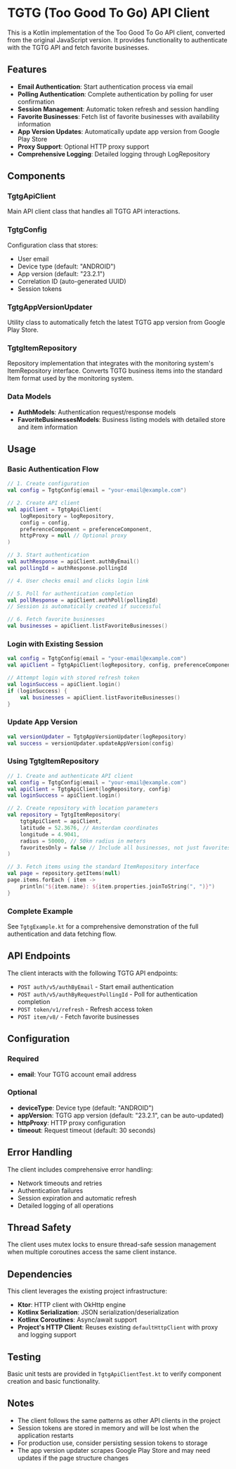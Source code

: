 # TGTG (Too Good To Go) API Client

This is a Kotlin implementation of the Too Good To Go API client, converted from the original JavaScript version. It provides functionality to authenticate with the TGTG API and fetch favorite businesses.

## Features

- **Email Authentication**: Start authentication process via email
- **Polling Authentication**: Complete authentication by polling for user confirmation
- **Session Management**: Automatic token refresh and session handling
- **Favorite Businesses**: Fetch list of favorite businesses with availability information
- **App Version Updates**: Automatically update app version from Google Play Store
- **Proxy Support**: Optional HTTP proxy support
- **Comprehensive Logging**: Detailed logging through LogRepository

## Components

### TgtgApiClient
Main API client class that handles all TGTG API interactions.

### TgtgConfig
Configuration class that stores:
- User email
- Device type (default: "ANDROID")
- App version (default: "23.2.1")
- Correlation ID (auto-generated UUID)
- Session tokens

### TgtgAppVersionUpdater
Utility class to automatically fetch the latest TGTG app version from Google Play Store.

### TgtgItemRepository
Repository implementation that integrates with the monitoring system's ItemRepository interface. Converts TGTG business items into the standard Item format used by the monitoring system.

### Data Models
- **AuthModels**: Authentication request/response models
- **FavoriteBusinessesModels**: Business listing models with detailed store and item information

## Usage

### Basic Authentication Flow

```kotlin
// 1. Create configuration
val config = TgtgConfig(email = "your-email@example.com")

// 2. Create API client
val apiClient = TgtgApiClient(
    logRepository = logRepository,
    config = config,
    preferenceComponent = preferenceComponent,
    httpProxy = null // Optional proxy
)

// 3. Start authentication
val authResponse = apiClient.authByEmail()
val pollingId = authResponse.pollingId

// 4. User checks email and clicks login link

// 5. Poll for authentication completion
val pollResponse = apiClient.authPoll(pollingId)
// Session is automatically created if successful

// 6. Fetch favorite businesses
val businesses = apiClient.listFavoriteBusinesses()
```

### Login with Existing Session

```kotlin
val config = TgtgConfig(email = "your-email@example.com")
val apiClient = TgtgApiClient(logRepository, config, preferenceComponent)

// Attempt login with stored refresh token
val loginSuccess = apiClient.login()
if (loginSuccess) {
    val businesses = apiClient.listFavoriteBusinesses()
}
```

### Update App Version

```kotlin
val versionUpdater = TgtgAppVersionUpdater(logRepository)
val success = versionUpdater.updateAppVersion(config)
```

### Using TgtgItemRepository

```kotlin
// 1. Create and authenticate API client
val config = TgtgConfig(email = "your-email@example.com")
val apiClient = TgtgApiClient(logRepository, config)
val loginSuccess = apiClient.login()

// 2. Create repository with location parameters
val repository = TgtgItemRepository(
    tgtgApiClient = apiClient,
    latitude = 52.3676, // Amsterdam coordinates
    longitude = 4.9041,
    radius = 50000, // 50km radius in meters
    favoritesOnly = false // Include all businesses, not just favorites
)

// 3. Fetch items using the standard ItemRepository interface
val page = repository.getItems(null)
page.items.forEach { item ->
    println("${item.name}: ${item.properties.joinToString(", ")}")
}
```

### Complete Example

See `TgtgExample.kt` for a comprehensive demonstration of the full authentication and data fetching flow.

## API Endpoints

The client interacts with the following TGTG API endpoints:

- `POST auth/v5/authByEmail` - Start email authentication
- `POST auth/v5/authByRequestPollingId` - Poll for authentication completion
- `POST token/v1/refresh` - Refresh access token
- `POST item/v8/` - Fetch favorite businesses

## Configuration

### Required
- **email**: Your TGTG account email address

### Optional
- **deviceType**: Device type (default: "ANDROID")
- **appVersion**: TGTG app version (default: "23.2.1", can be auto-updated)
- **httpProxy**: HTTP proxy configuration
- **timeout**: Request timeout (default: 30 seconds)

## Error Handling

The client includes comprehensive error handling:
- Network timeouts and retries
- Authentication failures
- Session expiration and automatic refresh
- Detailed logging of all operations

## Thread Safety

The client uses mutex locks to ensure thread-safe session management when multiple coroutines access the same client instance.

## Dependencies

This client leverages the existing project infrastructure:
- **Ktor**: HTTP client with OkHttp engine
- **Kotlinx Serialization**: JSON serialization/deserialization
- **Kotlinx Coroutines**: Async/await support
- **Project's HTTP Client**: Reuses existing `defaultHttpClient` with proxy and logging support

## Testing

Basic unit tests are provided in `TgtgApiClientTest.kt` to verify component creation and basic functionality.

## Notes

- The client follows the same patterns as other API clients in the project
- Session tokens are stored in memory and will be lost when the application restarts
- For production use, consider persisting session tokens to storage
- The app version updater scrapes Google Play Store and may need updates if the page structure changes
